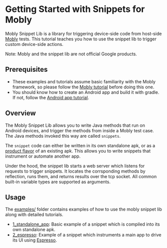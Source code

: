 # Getting Started with Snippets for Mobly

Mobly Snippet Lib is a library for triggering device-side code from host-side
[Mobly](http://github.com/google/mobly) tests. This tutorial teaches you how to
use the snippet lib to trigger custom device-side actions.

Note: Mobly and the snippet lib are not official Google products.


## Prerequisites

-   These examples and tutorials assume basic familiarity with the Mobly
    framework, so please follow the
    [Mobly tutorial](http://github.com/google/mobly) before doing this one.
-   You should know how to create an Android app and build it with gradle. If
    not, follow the
    [Android app tutorial](https://developer.android.com/training/basics/firstapp/index.html).


## Overview

The Mobly Snippet Lib allows you to write Java methods that run on Android
devices, and trigger the methods from inside a Mobly test case. The Java methods
invoked this way are called `snippets`.

The `snippet` code can either be written in its own standalone apk, or as a
[product flavor](https://developer.android.com/studio/build/build-variants.html#product-flavors)
of an existing apk. This allows you to write snippets that instrument or
automate another app.

Under the hood, the snippet lib starts a web server which listens for requests
to trigger snippets. It locates the corrsponding methods by reflection, runs
them, and returns results over the tcp socket. All common built-in variable
types are supported as arguments.


## Usage

The [examples/](tree/master/examples) folder contains examples of how to use the
mobly snippet lib along with detailed tutorials.

*   [1_standalone_app](tree/master/examples/1_standalone_app): Basic example of
    a snippet which is compiled into its own standalone apk.
*   [2_espresso](tree/master/examples/2_espresso): Example of a snippet which
    instruments a main app to drive its UI using
    [Espresso](https://google.github.io/android-testing-support-library/docs/espresso/).
